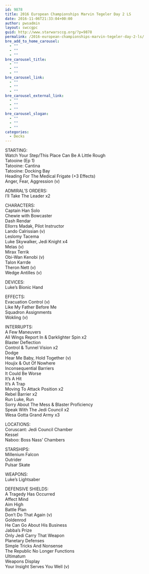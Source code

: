 ```yaml
---
id: 9878
title: 2016 European Championships Marvin Tegeler Day 2 LS
date: 2016-11-06T21:33:04+00:00
author: pwsadmin
layout: swccgpc
guid: http://www.starwarsccg.org/?p=9878
permalink: /2016-european-championships-marvin-tegeler-day-2-ls/
bre_add_to_home_carousel:
  - ""
  - ""
  - ""
bre_carousel_title:
  - ""
  - ""
  - ""
bre_carousel_link:
  - ""
  - ""
  - ""
bre_carousel_external_link:
  - ""
  - ""
  - ""
bre_carousel_slogan:
  - ""
  - ""
  - ""
categories:
  - Decks
---
```

STARTING:  
Watch Your Step/This Place Can Be A Little Rough  
Tatooine (Ep 1)  
Tatooine: Cantina  
Tatooine: Docking Bay  
Heading For The Medical Frigate (+3 Effects)  
Anger, Fear, Aggression (v)

ADMIRAL&#8217;S ORDERS:  
I&#8217;ll Take The Leader x2

CHARACTERS:  
Captain Han Solo  
Chewie with Bowcaster  
Dash Rendar  
Ellorrs Madak, Pilot Instructor  
Lando Calrissian (v)  
Leslomy Tacema  
Luke Skywalker, Jedi Knight x4  
Melas (v)  
Mirax Terrik  
Obi-Wan Kenobi (v)  
Talon Karrde  
Theron Nett (v)  
Wedge Antilles (v)

DEVICES:  
Luke&#8217;s Bionic Hand

EFFECTS:  
Evacuation Control (v)  
Like My Father Before Me  
Squadron Assignments  
Wokling (v)

INTERRUPTS:  
A Few Maneuvers  
All Wings Report In & Darklighter Spin x2  
Blaster Deflection  
Control & Tunnel Vision x2  
Dodge  
Hear Me Baby, Hold Together (v)  
Houjix & Out Of Nowhere  
Inconsequential Barriers  
It Could Be Worse  
It&#8217;s A Hit  
It&#8217;s A Trap  
Moving To Attack Position x2  
Rebel Barrier x2  
Run Luke, Run  
Sorry About The Mess & Blaster Proficiency  
Speak With The Jedi Council x2  
Wesa Gotta Grand Army x3

LOCATIONS:  
Coruscant: Jedi Council Chamber  
Kessel  
Naboo: Boss Nass&#8217; Chambers

STARSHIPS:  
Millenium Falcon  
Outrider  
Pulsar Skate

WEAPONS:  
Luke&#8217;s Lightsaber

DEFENSIVE SHIELDS:  
A Tragedy Has Occurred  
Affect Mind  
Aim High  
Battle Plan  
Don&#8217;t Do That Again (v)  
Goldenrod  
He Can Go About His Business  
Jabba&#8217;s Prize  
Only Jedi Carry That Weapon  
Planetary Defenses  
Simple Tricks And Nonsense  
The Republic No Longer Functions  
Ultimatum  
Weapons Display  
Your Insight Serves You Well (v)